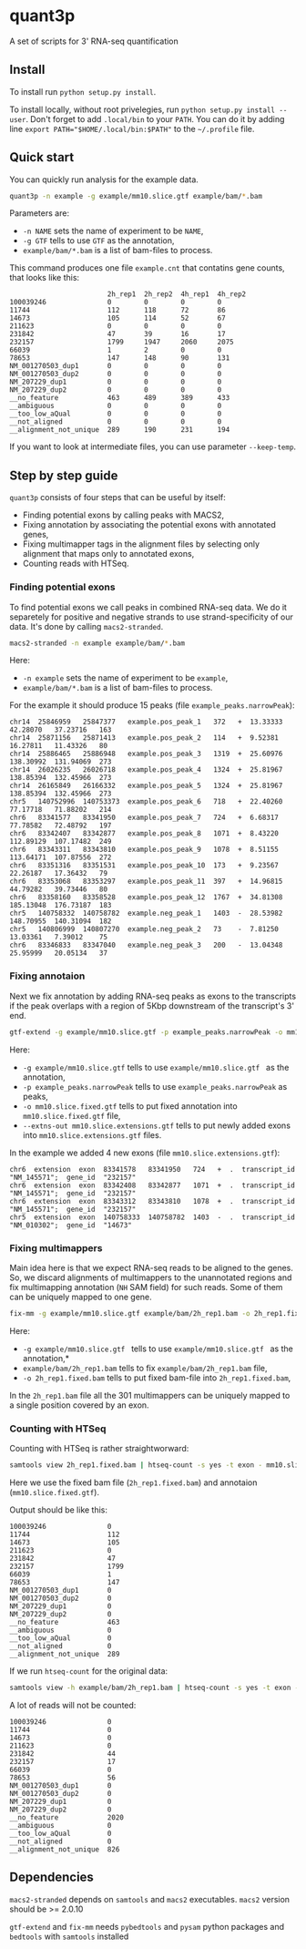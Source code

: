 quant3p
=======

A set of scripts for 3' RNA-seq quantification

## Install

To install run `python setup.py install`.

To install locally, without root privelegies, run `python setup.py install --user`. Don't forget to add `.local/bin` to your `PATH`. You can do it by adding line `export PATH="$HOME/.local/bin:$PATH"` to the `~/.profile` file.

## Quick start

You can quickly run analysis for the example data.

```bash
quant3p -n example -g example/mm10.slice.gtf example/bam/*.bam 
```

Parameters are:
* `-n NAME` sets the name of experiment to be `NAME`,
* `-g GTF` tells to use `GTF` as the annotation,
* `example/bam/*.bam` is a list of bam-files to process.

This command produces one file `example.cnt` that contatins gene counts, that looks like this:
```
                        2h_rep1  2h_rep2  4h_rep1  4h_rep2
100039246               0        0        0        0
11744                   112      118      72       86
14673                   105      114      52       67
211623                  0        0        0        0
231842                  47       39       16       17
232157                  1799     1947     2060     2075
66039                   1        2        0        0
78653                   147      148      90       131
NM_001270503_dup1       0        0        0        0
NM_001270503_dup2       0        0        0        0
NM_207229_dup1          0        0        0        0
NM_207229_dup2          0        0        0        0
__no_feature            463      489      389      433
__ambiguous             0        0        0        0
__too_low_aQual         0        0        0        0
__not_aligned           0        0        0        0
__alignment_not_unique  289      190      231      194
```

If you want to look at intermediate files, you can use parameter `--keep-temp`.

## Step by step guide

`quant3p` consists of four steps that can be useful by itself:
* Finding potential exons by calling peaks with MACS2,
* Fixing annotation by associating the potential exons with annotated genes,
* Fixing multimapper tags in the alignment files by selecting only alignment that maps only to annotated exons,
* Counting reads with HTSeq.

### Finding potential exons

To find potential exons we call peaks in combined RNA-seq data. We do it separetely for positive and negative strands
to use strand-specificity of our data. It's done by calling `macs2-stranded`.

```bash
macs2-stranded -n example example/bam/*.bam
```

Here:
* `-n example` sets the name of experiment to be `example`,
* `example/bam/*.bam` is a list of bam-files to process.

For the example it should produce 15 peaks (file `example_peaks.narrowPeak`):
```
chr14  25846959   25847377   example.pos_peak_1   372   +  13.33333  42.28070   37.23716   163
chr14  25871156   25871413   example.pos_peak_2   114   +  9.52381   16.27811   11.43326   80
chr14  25886465   25886948   example.pos_peak_3   1319  +  25.60976  138.30992  131.94069  273
chr14  26026235   26026718   example.pos_peak_4   1324  +  25.81967  138.85394  132.45966  273
chr14  26165849   26166332   example.pos_peak_5   1324  +  25.81967  138.85394  132.45966  273
chr5   140752996  140753373  example.pos_peak_6   718   +  22.40260  77.17718   71.88202   214
chr6   83341577   83341950   example.pos_peak_7   724   +  6.68317   77.78582   72.48792   197
chr6   83342407   83342877   example.pos_peak_8   1071  +  8.43220   112.89129  107.17482  249
chr6   83343311   83343810   example.pos_peak_9   1078  +  8.51155   113.64171  107.87556  272
chr6   83351316   83351531   example.pos_peak_10  173   +  9.23567   22.26187   17.36432   79
chr6   83353068   83353297   example.pos_peak_11  397   +  14.96815  44.79282   39.73446   80
chr6   83358160   83358528   example.pos_peak_12  1767  +  34.81308  185.13048  176.73187  183
chr5   140758332  140758782  example.neg_peak_1   1403  -  28.53982  148.70955  140.31094  182
chr5   140806999  140807270  example.neg_peak_2   73    -  7.81250   13.03361   7.39012    75
chr6   83346833   83347040   example.neg_peak_3   200   -  13.04348  25.95999   20.05134   37
```

### Fixing annotaion

Next we fix annotation by adding RNA-seq peaks as exons to the transcripts if the peak overlaps with a region of 5Kbp downstream of the transcript's 3' end.

```bash
gtf-extend -g example/mm10.slice.gtf -p example_peaks.narrowPeak -o mm10.slice.fixed.gtf --extns-out mm10.slice.extensions.gtf
```
Here:
* `-g example/mm10.slice.gtf` tells to use `example/mm10.slice.gtf ` as the annotation,
* `-p example_peaks.narrowPeak` tells to use `example_peaks.narrowPeak` as peaks,
* `-o mm10.slice.fixed.gtf` tells to put fixed annotation into `mm10.slice.fixed.gtf` file,
* `--extns-out mm10.slice.extensions.gtf` tells to put newly added exons into `mm10.slice.extensions.gtf` files.

In the example we added 4 new exons (file `mm10.slice.extensions.gtf`):
```
chr6  extension  exon  83341578   83341950   724   +  .  transcript_id  "NM_145571";  gene_id  "232157"
chr6  extension  exon  83342408   83342877   1071  +  .  transcript_id  "NM_145571";  gene_id  "232157"
chr6  extension  exon  83343312   83343810   1078  +  .  transcript_id  "NM_145571";  gene_id  "232157"
chr5  extension  exon  140758333  140758782  1403  -  .  transcript_id  "NM_010302";  gene_id  "14673"
```

### Fixing multimappers

Main idea here is that we expect RNA-seq reads to be aligned to the genes.
So, we discard alignments of multimappers to the unannotated regions and 
fix multimapping annotation (`NH` SAM field) for such reads. Some of them
can be uniquely mapped to one gene.

```bash
fix-mm -g example/mm10.slice.gtf example/bam/2h_rep1.bam -o 2h_rep1.fixed.bam
```
Here:
* `-g example/mm10.slice.gtf ` tells to use `example/mm10.slice.gtf ` as the annotation,*
* `example/bam/2h_rep1.bam` tells to fix `example/bam/2h_rep1.bam` file,
* `-o 2h_rep1.fixed.bam` tells to put fixed bam-file into `2h_rep1.fixed.bam`,

In the `2h_rep1.bam` file all the 301 multimappers can be uniquely mapped to a single position covered by an exon.

### Counting with HTSeq

Counting with HTSeq is rather straightworward:
```bash
samtools view 2h_rep1.fixed.bam | htseq-count -s yes -t exon - mm10.slice.fixed.gtf
```

Here we use the fixed bam file (`2h_rep1.fixed.bam`) and annotaion (`mm10.slice.fixed.gtf`).

Output should be like this:
```
100039246               0
11744                   112
14673                   105
211623                  0
231842                  47
232157                  1799
66039                   1
78653                   147
NM_001270503_dup1       0
NM_001270503_dup2       0
NM_207229_dup1          0
NM_207229_dup2          0
__no_feature            463
__ambiguous             0
__too_low_aQual         0
__not_aligned           0
__alignment_not_unique  289
```

If we run `htseq-count` for the original data:
```bash
samtools view -h example/bam/2h_rep1.bam | htseq-count -s yes -t exon - example/mm10.slice.gtf
```

A lot of reads will not be counted:
```
100039246               0
11744                   0
14673                   0
211623                  0
231842                  44
232157                  17
66039                   0
78653                   56
NM_001270503_dup1       0
NM_001270503_dup2       0
NM_207229_dup1          0
NM_207229_dup2          0
__no_feature            2020
__ambiguous             0
__too_low_aQual         0
__not_aligned           0
__alignment_not_unique  826
```

## Dependencies

`macs2-stranded` depends on `samtools` and `macs2` executables.  `macs2` version should be >= 2.0.10

`gtf-extend` and `fix-mm` needs `pybedtools` and `pysam` python packages and `bedtools` with `samtools` installed

